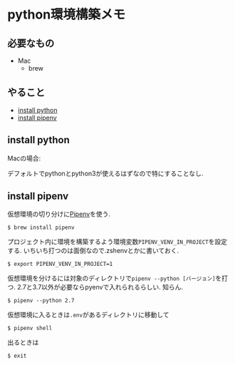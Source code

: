 # python環境構築メモ

## 必要なもの
- Mac
    - brew

## やること
- [install python](#install-python)
- [install pipenv](#install-pipenv)

## install python

Macの場合:

デフォルトでpythonとpython3が使えるはずなので特にすることなし.

## install pipenv

仮想環境の切り分けに[Pipenv](https://docs.pipenv.org/en/latest/)を使う.

```
$ brew install pipenv
```

プロジェクト内に環境を構築するよう環境変数`PIPENV_VENV_IN_PROJECT`を設定する. いちいち打つのは面倒なので.zshenvとかに書いておく.

```
$ export PIPENV_VENV_IN_PROJECT=1
```

仮想環境を分けるには対象のディレクトリで`pipenv --python [バージョン]`を打つ. 2.7と3.7以外が必要ならpyenvで入れられるらしい. 知らん.

```
$ pipenv --python 2.7
```

仮想環境に入るときは`.env`があるディレクトリに移動して

```
$ pipenv shell
```

出るときは

```
$ exit
```
